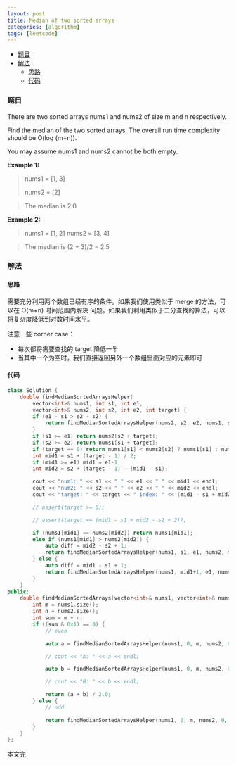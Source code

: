 ```yaml
---
layout: post
title: Median of two sorted arrays
categories: [algorithm]
tags: [leetcode]
---
```


+ [题目](#problem)
+ [解法](#solution)
  + [思路](#way)
  + [代码](#code)


<a id="problem"></a>

### 题目

There are two sorted arrays nums1 and nums2 of size m and n respectively.

Find the median of the two sorted arrays. The overall run time complexity should be O(log (m+n)).

You may assume nums1 and nums2 cannot be both empty.

**Example 1:**

> nums1 = [1, 3]
>
> nums2 = [2]

> The median is 2.0

**Example 2:**

> nums1 = [1, 2]
> nums2 = [3, 4]

> The median is (2 + 3)/2 = 2.5

<a id="solution"></a>

### 解法

<a id="way"></a>

#### 思路

需要充分利用两个数组已经有序的条件。如果我们使用类似于 merge 的方法，可以在 O(m+n) 时间范围内解决
问题。如果我们利用类似于二分查找的算法，可以将复杂度降低到对数时间水平。

注意一些 corner case：

+ 每次都将需要查找的 target 降低一半
+ 当其中一个为空时，我们直接返回另外一个数组里面对应的元素即可

<a id="code"></a>

#### 代码

```cpp
class Solution {
    double findMedianSortedArraysHelper(
        vector<int>& nums1, int s1, int e1,
        vector<int>& nums2, int s2, int e2, int target) {
        if (e1 - s1 > e2 - s2) {
            return findMedianSortedArraysHelper(nums2, s2, e2, nums1, s1, e1, target);
        }
        if (s1 >= e1) return nums2[s2 + target];
        if (s2 >= e2) return nums1[s1 + target];
        if (target == 0) return nums1[s1] < nums2[s2] ? nums1[s1] : nums2[s2];
        int mid1 = s1 + (target - 1) / 2;
        if (mid1 >= e1) mid1 = e1-1;
        int mid2 = s2 + (target - 1) - (mid1 - s1);

        cout << "num1: " << s1 << " " << e1 << " " << mid1 << endl;
        cout << "num2: " << s2 << " " << e2 << " " << mid2 << endl;
        cout << "target: " << target << " index: " << (mid1 - s1 + mid2 - s2 + 2) << endl;

        // assert(target >= 0);

        // assert(target == (mid1 - s1 + mid2 - s2 + 2));

        if (nums1[mid1] == nums2[mid2]) return nums1[mid1];
        else if (nums1[mid1] > nums2[mid2]) {
            auto diff = mid2 - s2 + 1;
            return findMedianSortedArraysHelper(nums1, s1, e1, nums2, mid2+1, e2, target - diff);
        } else {
            auto diff = mid1 - s1 + 1;
            return findMedianSortedArraysHelper(nums1, mid1+1, e1, nums2, s2, e2, target - diff);
        }
    }
public:
    double findMedianSortedArrays(vector<int>& nums1, vector<int>& nums2) {
        int m = nums1.size();
        int n = nums2.size();
        int sum = m + n;
        if ((sum & 0x1) == 0) {
            // even

            auto a = findMedianSortedArraysHelper(nums1, 0, m, nums2, 0, n, sum / 2);

            // cout << "A: " << a << endl;

            auto b = findMedianSortedArraysHelper(nums1, 0, m, nums2, 0, n, sum / 2 - 1);

            // cout << "B: " << b << endl;

            return (a + b) / 2.0;
        } else {
            // odd

            return findMedianSortedArraysHelper(nums1, 0, m, nums2, 0, n, sum / 2);
        }
    }
};

```

本文完
